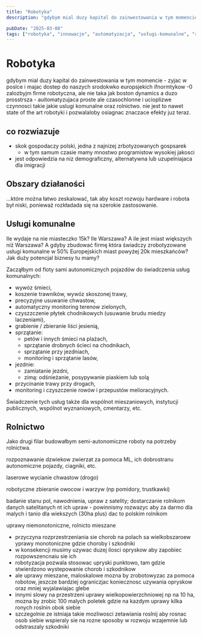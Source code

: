 ```yaml
---
title: "Robotyka"
description: "gdybym mial duzy kapital do zainwestowania w tym momencie - zyjac w poslce i majac dostep do naszych srodokwko europsjekich ifnormtykow -0 zalozbyjm firme robot..."

pubDate: "2025-03-08"
tags: ["robotyka", "innowacje", "automatyzacja", "usługi-komunalne", "rolnictwo", "technologia", "efektywność"]
---
```


# Robotyka

gdybym mial duzy kapital do zainwestowania w tym momencie - zyjac w poslce i majac dostep do naszych srodokwko europsjekich ifnormtykow -0 zalozbyjm firme robotyczna, ale nie taka jak boston dynamics a duzo prosstrsza - auitomatyzujaca proste ale czasochlonne i ucioplizwe czynnosci takie jakie uslugi komunalne oraz rolnictwo. nie jest to nawet state of the art robotyki i pozwalaloby osiagnac znaczace efekty juz teraz. 

## co rozwiazuje

- skok gospodaczy polski, jedna z najnizej zrbotyzowanych gospsarek
    - w tym samum czasie mamy mnostwo programistow wysokiej jakosci
- jest odpowiedzia na niz demograficzny, alternatywna lub uzupelniajaca dla imigracji

## Obszary działaności 

...które można łatwo zeskalować, tak aby koszt rozwoju hardware i robota był niski, ponieważ rozkładada się na szerokie zastosowanie. 

## Usługi komunalne

Ile wydaje na nie miasteczko 15k? Ile Warszawa? A ile jest miast większych niż Warszawa? A gdyby zbudować firmę która świadczy zrobotyzowane usługi komunalne w 50% Europejskich miast powyżej 20k mieszkańców? Jak duży potencjal biznesy tu mamy?

Zacząłbym od floty sami autonomicznych pojazdów do świadczenia usług komunalnych:
- wywóz śmieci,
- koszenie trawników, wywóz skoszonej trawy,
- precyzyjne usuwanie chwastow,
- automatyczny monitoring terenow zielonych,
- czyszzczenie płytek chodnikowych (usuwanie brudu miedzy laczeniami),
- grabienie / zbieranie liści jesienią,
- sprzątanie:
  - petów i innych śmieci na plażach,
  - sprzątanie drobnych ścieci na chodnikach,
  - sprzątanie przy jezdniach,
  - monitoring i sprzątanie lasów,
- jezdnie:
    - zamiatanie jezdni,
    - zimą: odśnieżanie, posypywanie piaskiem lub solą
- przycinanie trawy przy drogach,
- monitoring i czyszczenie rowów i przepustów melioracyjnych.

Świadczenie tych usług także dla wspólnot mieszaniowych, instytucji publicznych, wspólnot wyznaniowych, cmentarzy, etc.



## Rolnictwo

Jako drugi filar budowałbym semi-autonomiczne roboty na potrzeby rolnictwa. 

rozpoznawanie dzwiekow zwierzat za pomoca ML, ich dobrostranu
autonomiczne pojazdy, ciagniki, etc.

laserowe wycianie chwastow (drogo)

robotyczne zbieranie owocow i warzyw (np pomidory, trustkawki)

badanie stanu pol, nawodnienia, upraw z satelity; dostarczanie rolnikom danych satelitanych nt ich upraw - powinnismy rozwazyc aby za darmo dla malych i tanio dla wiekszych (30ha plus) dac to polskim rolnikom

uprawy niemonotoniczne, rolnicto mieszane
 - przyczyna rozprzestrzeniania sie chorob na polach sa wielkobszaroew yprawy monotoniczne gdzie choroby i szkodniki
 - w konsekencji musimy uzywac duzej ilosci opryskow aby zapobiec rozpowszencnaiu sie ich
 - robotyzacja pozwala stosowac upryski punktowo, tam gdzie stwierdzono wystepowanie chorob i szkodnikow
 - ale uprawy mieszane, maloskalowe mozna by zrobotowyzac za pomoca robotow, jeszcze bardziej ograniczjac koniecznosc uzywania opryskow oraz mniej wyjalawiajac glebe
 - innymi slowy na przestrzeni uprawy wielkopowierzchniowej np na 10 ha, mozna by zrobic 100 malych poletek gdzie na kazdym uprawy kilka ronych roslnin obok siebie
 - szczegolnie ze istniaja takie mozliwosci zetawiania roslnij aby rosnac osob siebie wspieraly sie na rozne sposoby w rozwoju wzajemnie lub odstraszaly szkodniki

